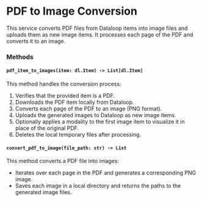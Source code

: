 # PDF to Image Conversion

This service converts PDF files from Dataloop items into image files and uploads them as new image items.
It processes each page of the PDF and converts it to an image.

### Methods

#### `pdf_item_to_images(item: dl.Item) -> List[dl.Item]`

This method handles the conversion process:

1. Verifies that the provided item is a PDF.
2. Downloads the PDF item locally from Dataloop.
3. Converts each page of the PDF to an image (PNG format).
4. Uploads the generated images to Dataloop as new image items.
5. Optionally applies a modality to the first image item to visualize it in place of the original PDF.
6. Deletes the local temporary files after processing.

#### `convert_pdf_to_image(file_path: str) -> List`

This method converts a PDF file into images:

- Iterates over each page in the PDF and generates a corresponding PNG image.
- Saves each image in a local directory and returns the paths to the generated image files.



